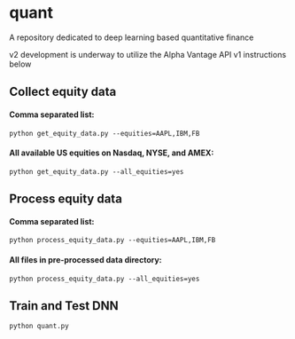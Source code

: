 # quant
A repository dedicated to deep learning based quantitative finance

v2 development is underway to utilize the Alpha Vantage API
v1 instructions below

## Collect equity data
#### Comma separated list:
```
python get_equity_data.py --equities=AAPL,IBM,FB
```
#### All available US equities on Nasdaq, NYSE, and AMEX:
```
python get_equity_data.py --all_equities=yes
```
## Process equity data
#### Comma separated list:
```
python process_equity_data.py --equities=AAPL,IBM,FB
```
#### All files in pre-processed data directory:
```
python process_equity_data.py --all_equities=yes
```
## Train and Test DNN
```
python quant.py
```
